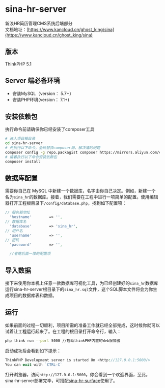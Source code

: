 # sina-hr-server
新浪HR简历管理CMS系统后端部分<br />
文档地址：[https://www.kancloud.cn/ghost_king/sina](https://www.kancloud.cn/ghost_king/sina)
## 版本
ThinkPHP 5.1
## Server 端必备环境
* 安装MySQL（version： 5.7+）
* 安装PHP环境(version： 7.1+)
## 安装依赖包
执行命令前请确保你已经安装了composer工具
```bash
# 进入项目根目录
cd sina-hr-server
# 先执行以下命令，全局替换composer源，解决墙的问题
composer config -g repo.packagist composer https://mirrors.aliyun.com/composer/
# 接着执行以下命令安装依赖包
composer install
```
## 数据库配置
需要你自己在 MySQL 中新建一个数据库，名字由你自己决定。例如，新建一个名为` sina_hr `的数据库。接着，我们需要在工程中进行一项简单的配置。使用编辑器打开工程根目录下``/config/database.php``，找到如下配置项：

```php
// 服务器地址
  'hostname'        => '',
// 数据库名
  'database'        => 'sina_hr',
// 用户名
  'username'        => '',
// 密码
  'password'        => '',
  
  //省略后面一堆的配置项
```
## 导入数据
接下来使用你本机上任意一款数据库可视化工具，为已经创建好的`sina_hr`数据库运行sina-hr-server根目录下的`sina_hr.sql`文件，这个SQL脚本文件将会为你生成项目的数据库表和数据。
## 运行
如果前面的过程一切顺利，项目所需的准备工作就已经全部完成，这时候你就可以试着让工程运行起来了。在工程的根目录打开命令行，输入：
```bash
php think run --port 5000 //启动thinkPHP内置的Web服务器
```
启动成功后会看到如下提示：
```php
ThinkPHP Development server is started On <http://127.0.0.1:5000/>
You can exit with `CTRL-C`
```
打开浏览器，访问``http://127.0.0.1:5000``，你会看到一个欢迎界面，至此，sina-hr-server部署完毕，可搭配[sina-hr-surface](https://github.com/KidSong1412/sina-hr-surface)使用了。
